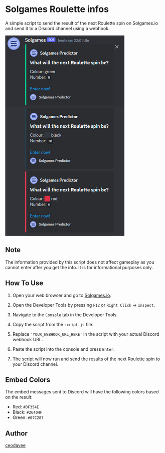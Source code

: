 # Solgames Roulette infos

A simple script to send the result of the next Roulette spin on Solgames.io and send it to a Discord channel using a webhook.

![Example Output](example.PNG)

## Note

The information provided by this script does not affect gameplay as you cannot enter after you get the info. It is for informational purposes only.

## How To Use

1. Open your web browser and go to [Solgames.io](https://solgames.io/).

2. Open the Developer Tools by pressing `F12` or `Right Click` -> `Inspect`.

3. Navigate to the `Console` tab in the Developer Tools.

4. Copy the script from the `script.js` file.

5. Replace `'YOUR_WEBHOOK_URL_HERE'` in the script with your actual Discord webhook URL.

6. Paste the script into the console and press `Enter`.

7. The script will now run and send the results of the next Roulette spin to your Discord channel.

## Embed Colors

The embed messages sent to Discord will have the following colors based on the result:

- Red: `#DF354E`
- Black: `#26404F`
- Green: `#07C287`

## Author

[ceodavee](https://github.com/ceodavee)
